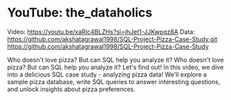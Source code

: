 # YouTube: the_dataholics
Video: https://youtu.be/xaRlc4BLZHs?si=jhJet1-JJKwpqz8A
Data:
https://github.com/akshatagrawal1998/SQL-Project-Pizza-Case-Study.git
https://github.com/akshatagrawal1998/SQL-Project-Pizza-Case-Study

Who doesn't love pizza? But can SQL help you analyze it? 
Who doesn't love pizza? But can SQL help you analyze it? Let's find out!
In this video, we dive into a delicious SQL case study - analyzing pizza data! We'll explore a sample pizza database, write SQL queries to answer interesting questions, and unlock insights about pizza preferences.
